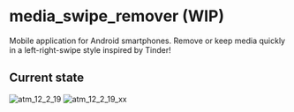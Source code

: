 # media_swipe_remover (WIP)
Mobile application for Android smartphones. Remove or keep media quickly in a left-right-swipe style inspired by Tinder!  

## Current state
![atm_12_2_19](https://user-images.githubusercontent.com/35838078/52635695-398c8b80-2ed3-11e9-9524-00124827a44d.png)
![atm_12_2_19_xx](https://user-images.githubusercontent.com/35838078/52635847-aacc3e80-2ed3-11e9-898d-c1004c38c5fe.png)
